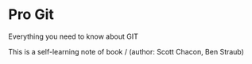 # Pro Git
Everything you need to know about GIT

This is a self-learning note of book /<Pro Git> (author: Scott Chacon, Ben Straub)
